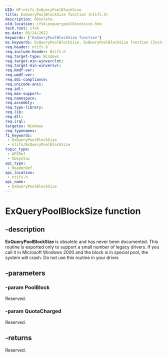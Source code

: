 ```yaml
---
UID: NF:ntifs.ExQueryPoolBlockSize
title: ExQueryPoolBlockSize function (ntifs.h)
description: Obsolete.
old-location: ifsk\exquerypoolblocksize.htm
tech.root: ifsk
ms.date: 05/24/2022
keywords: ["ExQueryPoolBlockSize function"]
ms.keywords: ExQueryPoolBlockSize, ExQueryPoolBlockSize function [Installable File System Drivers], exref_c8686b81-2d69-4bbf-a1fb-143574579cff.xml, ifsk.exquerypoolblocksize, ntifs/ExQueryPoolBlockSize
req.header: ntifs.h
req.include-header: Ntifs.h
req.target-type: Windows
req.target-min-winverclnt: 
req.target-min-winversvr: 
req.kmdf-ver: 
req.umdf-ver: 
req.ddi-compliance: 
req.unicode-ansi: 
req.idl: 
req.max-support: 
req.namespace: 
req.assembly: 
req.type-library: 
req.lib: 
req.dll: 
req.irql: 
targetos: Windows
req.typenames: 
f1_keywords:
 - ExQueryPoolBlockSize
 - ntifs/ExQueryPoolBlockSize
topic_type:
 - APIRef
 - kbSyntax
api_type:
 - HeaderDef
api_location:
 - ntifs.h
api_name:
 - ExQueryPoolBlockSize
---
```


# ExQueryPoolBlockSize function

## -description

**ExQueryPoolBlockSize** is obsolete and has never been documented. This routine is exported only to support a small number of legacy drivers. If you call it in Microsoft Windows 2000 and the block is in special pool, the system will crash. Do not use this routine in your driver.

## -parameters

### -param PoolBlock

Reserved.

### -param QuotaCharged

Reserved.

## -returns

Reserved.
